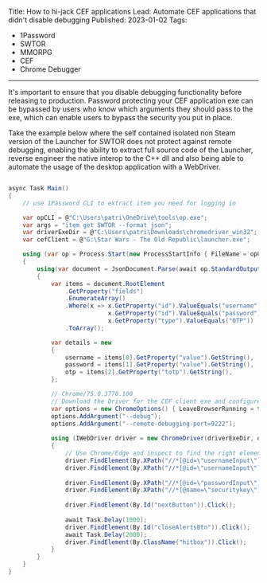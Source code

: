 Title: How to hi-jack CEF applications
Lead: Automate CEF applications that didn't disable debugging
Published: 2023-01-02
Tags:
  - 1Password
  - SWTOR
  - MMORPG
  - CEF
  - Chrome Debugger
---

It's important to ensure that you disable debugging functionality before releasing to production. Password protecting your CEF application exe can be bypassed by users who know which arguments they should pass to the exe, which can enable users to bypass the security you put in place.

Take the example below where the self contained isolated non Steam version of the Launcher for SWTOR does not protect against remote debugging, enabling the ability to extract full source code of the Launcher, reverse engineer the native interop to the C++ dll and also being able to automate the usage of the desktop application with a WebDriver.

```C#

async Task Main()
{	
	// use 1Password CLI to extract item you need for logging in

    var opCLI = @"C:\Users\patri\OneDrive\tools\op.exe";
    var args = "item get SWTOR --format json";
    var driverExeDir = @"C:\Users\patri\Downloads\chromedriver_win32";
    var cefClient = @"G:\Star Wars - The Old Republic\launcher.exe";

	using (var op = Process.Start(new ProcessStartInfo { FileName = opCLI, RedirectStandardOutput = true, Arguments = args }))
	{
		using(var document = JsonDocument.Parse(await op.StandardOutput.ReadToEndAsync()))
		{
			var items = document.RootElement
                .GetProperty("fields")
                .EnumerateArray()
                .Where(x => x.GetProperty("id").ValueEquals("username") || 
                            x.GetProperty("id").ValueEquals("password") || 
                            x.GetProperty("type").ValueEquals("OTP"))
                .ToArray();

			var details = new
			{
				username = items[0].GetProperty("value").GetString(),
				password = items[1].GetProperty("value").GetString(),
				otp = items[2].GetProperty("totp").GetString(),
			};

			// Chrome/75.0.3770.100
			// Download the Driver for the CEF client exe and configure additional arguments			
			var options = new ChromeOptions() { LeaveBrowserRunning = true, BinaryLocation = cefClient };
			options.AddArgument("--debug");
			options.AddArgument("--remote-debugging-port=9222");
			
			using (IWebDriver driver = new ChromeDriver(driverExeDir, options))
			{
				// Use Chrome/Edge and inspect to find the right elements you need to automate and then apply this to your code				
				driver.FindElement(By.XPath("//*[@id=\"usernameInput\"]")).Clear();				
				driver.FindElement(By.XPath("//*[@id=\"usernameInput\"]")).SendKeys(details.username);
				
				driver.FindElement(By.XPath("//*[@id=\"passwordInput\"]")).SendKeys(details.password);
				driver.FindElement(By.XPath("//*[@name=\"securitykey\"]")).SendKeys(details.otp);
				
				driver.FindElement(By.Id("nextButton")).Click();	
				
				await Task.Delay(1000);				
				driver.FindElement(By.Id("closeAlertsBtn")).Click();				
				await Task.Delay(2000);				
				driver.FindElement(By.ClassName("hitbox")).Click();
			}
		}
	}
}


```
